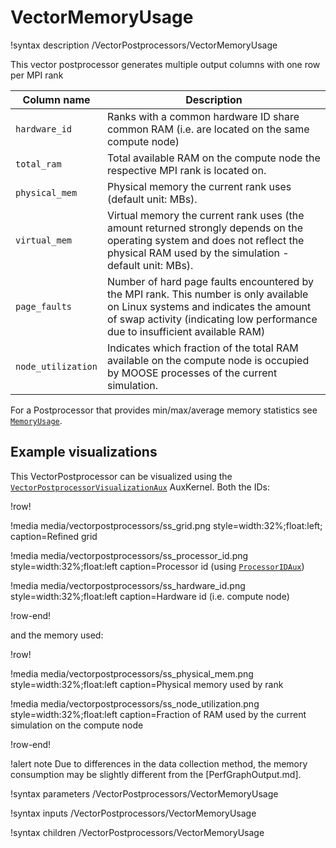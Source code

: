 # VectorMemoryUsage

!syntax description /VectorPostprocessors/VectorMemoryUsage

This vector postprocessor generates multiple output columns with one row per MPI rank

| Column name   | Description |
|---------------|--------------|
| `hardware_id` | Ranks with a common hardware ID share common RAM (i.e. are located on the same compute node)|
| `total_ram`   | Total available RAM on the compute node the respective MPI rank is located on.|
| `physical_mem` | Physical memory the current rank uses (default unit: MBs).|
| `virtual_mem` | Virtual memory the current rank uses (the amount returned strongly depends on the operating system and does not reflect the physical RAM used by the simulation - default unit: MBs).|
| `page_faults` | Number of hard page faults encountered by the MPI rank. This number is only available on Linux systems and indicates the amount of swap activity (indicating low performance due to insufficient available RAM)|
| `node_utilization` | Indicates which fraction of the total RAM available on the compute node is occupied by MOOSE processes of the current simulation.|

For a Postprocessor that provides min/max/average memory statistics see
[`MemoryUsage`](/MemoryUsage.md).

## Example visualizations

This VectorPostprocessor can be visualized using the
[`VectorPostprocessorVisualizationAux`](/VectorPostprocessorVisualizationAux.md)
AuxKernel.
Both the IDs:

!row!

!media media/vectorpostprocessors/ss_grid.png style=width:32%;float:left;
    caption=Refined grid

!media media/vectorpostprocessors/ss_processor_id.png style=width:32%;float:left
    caption=Processor id (using [`ProcessorIDAux`](/ProcessorIDAux.md))

!media media/vectorpostprocessors/ss_hardware_id.png style=width:32%;float:left
    caption=Hardware id (i.e. compute node)

!row-end!

and the memory used:

!row!

!media media/vectorpostprocessors/ss_physical_mem.png style=width:32%;float:left
    caption=Physical memory used by rank

!media media/vectorpostprocessors/ss_node_utilization.png style=width:32%;float:left
    caption=Fraction of RAM used by the current simulation on the compute node

!row-end!

!alert note
Due to differences in the data collection method, the memory consumption may be slightly different from
the [PerfGraphOutput.md].

!syntax parameters /VectorPostprocessors/VectorMemoryUsage

!syntax inputs /VectorPostprocessors/VectorMemoryUsage

!syntax children /VectorPostprocessors/VectorMemoryUsage
